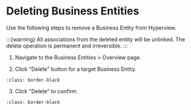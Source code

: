 # Deleting Business Entities

Use the following steps to remove a Business Entity from Hyperview.

:::{warning}
All associations from the deleted entity will be unlinked. The delete operation
is permanent and irreversible.
:::

1.  Navigate to the Business Entities &gt; Overview page.

2.  Click "Delete" button for a target Business Entity.

```{image} /product/business-entities/media/deleting_business_entities/image1.jpeg
:class: border-black
```

3.  Click "Delete" to confirm.

```{image} /product/business-entities/media/deleting_business_entities/image2.jpeg
:class: border-black
```
